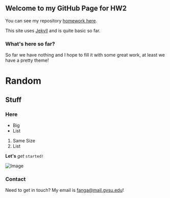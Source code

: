## Welcome to my GitHub Page for HW2

You can see my repository [homework here](https://github.com/alexanderjfang/CIS350-HW2-FANG).

This site uses [Jekyll](https://jekyllrb.com/) and is quite basic so far.

### What's here so far?
So far we have nothing and I hope to fill it with some great work, at least we have a pretty theme!

# Random
## Stuff
### Here

- Big
- List

1. Same Size
2. List

**Let's** *get* `started!`

![Image](https://www.directivegroup.com/ideas/tools/news/wp-content/uploads/2017/03/smile-9047-9380-hd-wallpapers-1.jpg)




### Contact

Need to get in touch? My email is fanga@mail.gvsu.edu!
